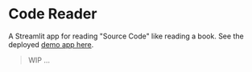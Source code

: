 # Code Reader

A Streamlit app for reading "Source Code" like reading a book. See the deployed [demo app here](https://iamaziz-code-reader-app-wg55xz.streamlitapp.com/).

> WIP ...
